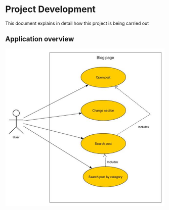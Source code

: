 # Project Development
This document explains in detail how this project is being carried out
## Application overview

![Blog page use case diagram](DocAssets/BlogPageUseCaseDiagram.jpg)
